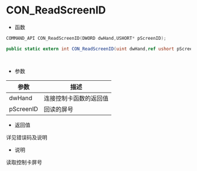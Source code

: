 # CON_ReadScreenID

- 函数

```C++
COMMAND_API CON_ReadScreenID(DWORD dwHand,USHORT* pScreenID);
```

```C#
public static extern int CON_ReadScreenID(uint dwHand,ref ushort pScreenID);
```

```Delphi

```

```vb

```

- 参数

| 参数      | 描述                   |
| --------- | ---------------------- |
| dwHand    | 连接控制卡函数的返回值 |
| pScreenID | 回读的屏号             |

- 返回值

详见错误码及说明

- 说明

读取控制卡屏号